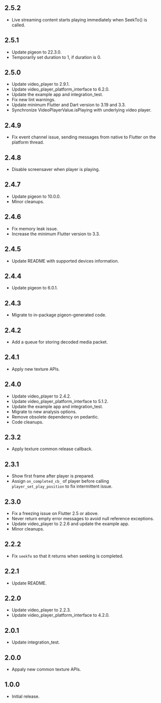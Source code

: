 ## 2.5.2

* Live streaming content starts playing immediately when SeekTo() is called.

## 2.5.1

* Update pigeon to 22.3.0.
* Temporarily set duration to 1, if duration is 0.

## 2.5.0

* Update video_player to 2.9.1.
* Update video_player_platform_interface to 6.2.0.
* Update the example app and integration_test.
* Fix new lint warnings.
* Update minimum Flutter and Dart version to 3.19 and 3.3.
* Synchronize VideoPlayerValue.isPlaying with underlying video player.

## 2.4.9

* Fix event channel issue, sending messages from native to Flutter on the platform thread.

## 2.4.8

* Disable screensaver when player is playing.

## 2.4.7

* Update pigeon to 10.0.0.
* Minor cleanups.

## 2.4.6

* Fix memory leak issue.
* Increase the minimum Flutter version to 3.3.

## 2.4.5

* Update README with supported devices information.

## 2.4.4

* Update pigeon to 6.0.1.

## 2.4.3

* Migrate to in-package pigeon-generated code.

## 2.4.2

* Add a queue for storing decoded media packet.

## 2.4.1

* Apply new texture APIs.

## 2.4.0

* Update video_player to 2.4.2.
* Update video_player_platform_interface to 5.1.2.
* Update the example app and integration_test.
* Migrate to new analysis options.
* Remove obsolete dependency on pedantic.
* Code cleanups.

## 2.3.2

* Apply texture common release callback.

## 2.3.1

* Show first frame after player is prepared.
* Assign `on_completed_cb_` of player before calling `player_set_play_position` to fix intermittent issue.

## 2.3.0

* Fix a freezing issue on Flutter 2.5 or above.
* Never return empty error messages to avoid null reference exceptions.
* Update video_player to 2.2.6 and update the example app.
* Minor cleanups.

## 2.2.2

* Fix `seekTo` so that it returns when seeking is completed.

## 2.2.1

* Update README.

## 2.2.0

* Update video_player to 2.2.3.
* Update video_player_platform_interface to 4.2.0.

## 2.0.1

* Update integration_test.

## 2.0.0

* Appaly new common texture APIs.

## 1.0.0

* Initial release.
